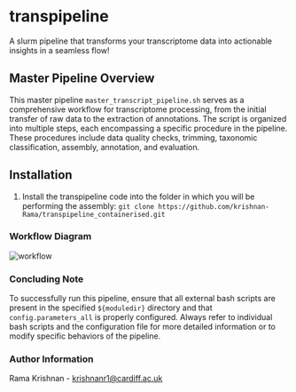 # transpipeline
A slurm pipeline that transforms your transcriptome data into actionable insights in a seamless flow!

## Master Pipeline Overview 

This master pipeline `master_transcript_pipeline.sh` serves as a comprehensive workflow for transcriptome processing, from the initial transfer of raw data to the extraction of annotations. The script is organized into multiple steps, each encompassing a specific procedure in the pipeline. These procedures include data quality checks, trimming, taxonomic classification, assembly, annotation, and evaluation.

## Installation

1. Install the transpipeline code into the folder in which you will be performing the assembly:
   `git clone https://github.com/krishnan-Rama/transpipeline_containerised.git`


### Workflow Diagram
![workflow](https://github.com/krishnan-Rama/transpipeline_containerised/assets/104147619/892ae381-69b3-45e8-a485-ccd50cf1794a)


### Concluding Note

To successfully run this pipeline, ensure that all external bash scripts are present in the specified `${moduledir}` directory and that `config.parameters_all` is properly configured. Always refer to individual bash scripts and the configuration file for more detailed information or to modify specific behaviors of the pipeline.

### Author Information

Rama Krishnan - krishnanr1@cardiff.ac.uk
